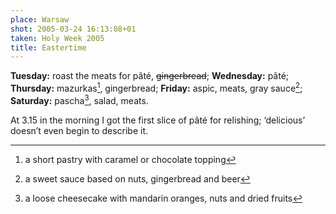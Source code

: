 ```yaml
---
place: Warsaw
shot: 2005-03-24 16:13:08+01
taken: Holy Week 2005
title: Eastertime
---
```


**Tuesday:** roast the meats for pâté, <del>gingerbread</del>; **Wednesday:** pâté; **Thursday:** mazurkas[^1], gingerbread; **Friday:** aspic, meats, gray sauce[^2]; **Saturday:** pascha[^3], salad, meats.

At 3.15 in the morning I got the first slice of pâté for relishing; ‘delicious’ doesn’t even begin to describe it.

[^1]: a short pastry with caramel or chocolate topping
[^2]: a sweet sauce based on nuts, gingerbread and beer
[^3]: a loose cheesecake with mandarin oranges, nuts and dried fruits
